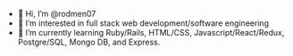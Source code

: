 - 👋 Hi, I’m @rodmen07
- 👀 I’m interested in full stack web development/software engineering
- 🌱 I’m currently learning Ruby/Rails, HTML/CSS, Javascript/React/Redux, Postgre/SQL, Mongo DB, and Express.
